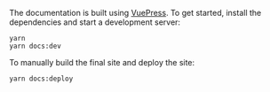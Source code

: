 

The documentation is built using [VuePress](https://vuepress.vuejs.org/). To get started, install the dependencies and start a development server:


```shell
yarn
yarn docs:dev
```

To manually build the final site and deploy the site:

```shell
yarn docs:deploy
```
